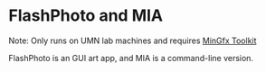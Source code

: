 # FlashPhoto and MIA

Note: Only runs on UMN lab machines and requires [MinGfx Toolkit](https://github.com/ivlab/MinGfx)


FlashPhoto is an GUI art app, and MIA is a command-line version. 

